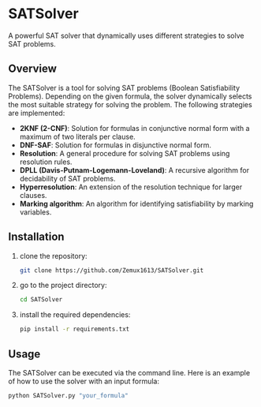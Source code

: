 # SATSolver

A powerful SAT solver that dynamically uses different strategies to solve SAT problems.

## Overview

The SATSolver is a tool for solving SAT problems (Boolean Satisfiability Problems). Depending on the given formula, the solver dynamically selects the most suitable strategy for solving the problem. The following strategies are implemented:

- **2KNF (2-CNF)**: Solution for formulas in conjunctive normal form with a maximum of two literals per clause.
- **DNF-SAF**: Solution for formulas in disjunctive normal form.
- **Resolution**: A general procedure for solving SAT problems using resolution rules.
- **DPLL (Davis-Putnam-Logemann-Loveland)**: A recursive algorithm for decidability of SAT problems.
- **Hyperresolution**: An extension of the resolution technique for larger clauses.
- **Marking algorithm**: An algorithm for identifying satisfiability by marking variables.

## Installation

1. clone the repository:
    ```sh
    git clone https://github.com/Zemux1613/SATSolver.git
    ```
2. go to the project directory:
    ```sh
    cd SATSolver
    ```
3. install the required dependencies:
    ```sh
    pip install -r requirements.txt
    ```

## Usage

The SATSolver can be executed via the command line. Here is an example of how to use the solver with an input formula:

```sh
python SATSolver.py "your_formula"
```
